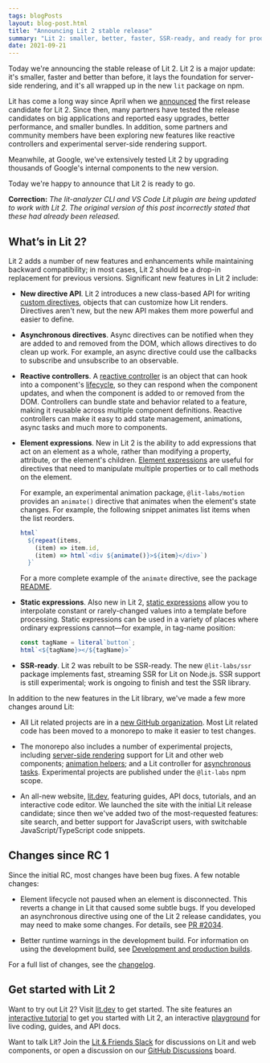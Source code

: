 ```yaml
---
tags: blogPosts
layout: blog-post.html
title: "Announcing Lit 2 stable release"
summary: "Lit 2: smaller, better, faster, SSR-ready, and ready for production."
date: 2021-09-21
---
```


Today we're announcing the stable release of Lit 2. Lit 2 is a major update: it's smaller, faster and better than before, it lays the foundation for server-side rendering, and it's all wrapped up in the new `lit` package on npm.

Lit has come a long way since April when we [announced](https://lit.dev/blog/2021-04-21-lit-2.0-meet-lit-all-over-again/) the first release candidate for Lit 2.  Since then, many partners have tested the release candidates on big applications and reported easy upgrades, better performance, and smaller bundles. In addition, some partners and community members have been exploring new features like reactive controllers and experimental server-side rendering support.

Meanwhile, at Google, we've extensively tested Lit 2 by upgrading thousands of Google's internal components to the new version.

Today we're happy to announce that Lit 2 is ready to go.

**Correction:** _The lit-analyzer CLI and VS Code Lit plugin are being updated to work with Lit 2. The original version of this post incorrectly stated that these had already been released._


## What’s in Lit 2?

Lit 2 adds a number of new features and enhancements while maintaining backward compatibility; in most cases, Lit 2 should be a drop-in replacement for previous versions. Significant new features in Lit 2 include:



*   **New directive API**. Lit 2 introduces a new class-based API for writing [custom directives](https://lit.dev/docs/templates/custom-directives/), objects that can customize how Lit renders. Directives aren't new, but the new API makes them more powerful and easier to define.

*   **Asynchronous directives**. Async directives can be notified when they are added to and removed from the DOM, which allows directives to do clean up work. For example,  an async directive could use the callbacks to subscribe and unsubscribe to an observable.
*   **Reactive controllers**. A [reactive controller](https://lit.dev/docs/composition/controllers/) is an object that can hook into a component's [lifecycle](https://lit.dev/docs/components/lifecycle/), so they can respond when the component updates, and when the component is added to or removed from the DOM. Controllers can bundle state and behavior related to a feature, making it reusable across multiple component definitions. Reactive controllers can make it easy to add state management, animations, async tasks and much more to components.
*   **Element expressions**. New in Lit 2 is the ability to add expressions that act on an element as a whole, rather than modifying a property, attribute, or the element's children. [Element expressions](https://lit.dev/docs/templates/expressions/#element-expressions) are useful for directives that need to manipulate multiple properties or to call methods on the element.

    For example, an experimental animation package, `@lit-labs/motion` provides an `animate()` directive that animates when the element's state changes. For example, the following snippet animates list items when the list reorders.

    ```js
    html`
      ${repeat(items,
        (item) => item.id,
        (item) => html`<div ${animate()}>${item}</div>`)
      }`
    ```

    For a more complete example of the `animate` directive, see the package [README](https://github.com/lit/lit/blob/main/packages/labs/motion/README.md).

*   **Static expressions**. Also new in Lit 2, [static expressions](https://lit.dev/docs/templates/expressions/#static-expressions) allow you to interpolate constant or rarely-changed values into a template before processing. Static expressions can be used in a variety of places where ordinary expressions cannot—for example, in tag-name position:


    ```js
    const tagName = literal`button`;
    html`<${tagName}></${tagName}>`
    ```


*   **SSR-ready**. Lit 2 was rebuilt to be SSR-ready. The new `@lit-labs/ssr` package implements fast, streaming SSR for Lit on Node.js. SSR support is still experimental; work is ongoing to finish and test the SSR library.

In addition to the new features in the Lit library, we've made a few more changes around Lit:

*   All Lit related projects are in a [new GitHub organization](https://github.com/lit/). Most Lit related code has been moved to a monorepo to make it easier to test changes.

*   The monorepo also includes a number of experimental projects, including [server-side rendering](https://www.npmjs.com/package/@lit-labs/ssr) support for Lit and other web components; [animation helpers](https://www.npmjs.com/package/@lit-labs/motion); and a Lit controller for [asynchronous tasks](https://www.npmjs.com/package/@lit-labs/task). Experimental projects are published under the `@lit-labs` npm scope.

*   An all-new website, [lit.dev](https://lit.dev), featuring guides, API docs, tutorials, and an interactive code editor. We launched the site with the initial Lit release candidate; since then we've added two of the most-requested features: site search, and better support for JavaScript users, with switchable JavaScript/TypeScript code snippets.


## Changes since RC 1

Since the initial RC, most changes have been bug fixes. A few notable changes:

*   Element lifecycle not paused when an element is disconnected. This reverts a change in Lit that caused some subtle bugs. If you developed an asynchronous directive using one of the Lit 2 release candidates, you may need to make some changes. For details, see [PR #2034](https://github.com/lit/lit/pull/2034).

*   Better runtime warnings in the development build. For information on using the development build, see [Development and production builds](https://lit.dev/docs/tools/development/#development-and-production-builds).


For a full list of changes, see the [changelog](https://github.com/lit/lit/blob/main/packages/lit/CHANGELOG.md).


## Get started with Lit 2

Want to try out Lit 2? Visit [lit.dev](https://lit.dev/docs/getting-started/) to get started. The site features an [interactive tutorial](https://lit.dev/tutorials/intro-to-lit) to get you started with Lit 2, an interactive [playground](https://lit.dev/playground/) for live coding, guides, and API docs.

Want to talk Lit? Join the [Lit & Friends Slack](https://lit.dev/slack-invite/) for discussions on Lit and web components, or open a discussion on our [GitHub Discussions](https://github.com/lit/lit/discussions) board.

